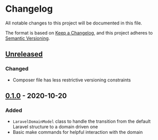 # Changelog
All notable changes to this project will be documented in this file.

The format is based on [Keep a Changelog](https://keepachangelog.com/en/1.0.0/),
and this project adheres to [Semantic Versioning](https://semver.org/spec/v2.0.0.html).

## [Unreleased]

### Changed
- Composer file has less restrictive versioning constraints

## [0.1.0] - 2020-10-20

### Added
- `LaravelDomainModel` class to handle the transition from the default Laravel structure to a domain driven one
- Basic make commands for helpful interaction with the domain

[Unreleased]: https://github.com/anteris-dev/domain-driven-laravel/compare/v0.1.0...HEAD
[0.1.0]: https://github.com/anteris-dev/domain-driven-laravel/releases/tag/v0.1.0
